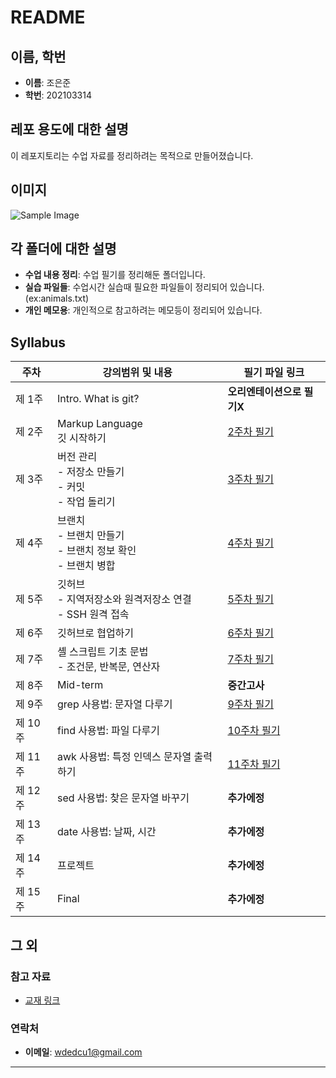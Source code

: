 # README

## 이름, 학번
- **이름**: 조은준
- **학번**: 202103314

## 레포 용도에 대한 설명
이 레포지토리는 수업 자료를 정리하려는 목적으로 만들어졌습니다.

## 이미지
![Sample Image](https://cldup.com/dTxpPi9lDf.thumb.png)

## 각 폴더에 대한 설명
- **수업 내용 정리**: 수업 필기를 정리해둔 폴더입니다. 
- **실습 파일들**: 수업시간 실습때 필요한 파일들이 정리되어 있습니다. (ex:animals.txt)
- **개인 메모용**: 개인적으로 참고하려는 메모등이 정리되어 있습니다.


## Syllabus

| 주차 | 강의범위 및 내용 | 필기 파일 링크 |
|------|-----------------|----------------|
| 제 1주 | Intro. What is git? | **오리엔테이션으로 필기X** |
| 제 2주 | Markup Language<br>깃 시작하기 | [2주차 필기](https://github.com/Mimaro7/202103314_jo/blob/main/%EC%88%98%EC%97%85%20%EB%82%B4%EC%9A%A9%20%EC%A0%95%EB%A6%AC/3.11.txt) |
| 제 3주 | 버전 관리<br>- 저장소 만들기<br>- 커밋<br>- 작업 돌리기 | [3주차 필기](https://github.com/Mimaro7/202103314_jo/blob/main/%EC%88%98%EC%97%85%20%EB%82%B4%EC%9A%A9%20%EC%A0%95%EB%A6%AC/3.18.txt) |
| 제 4주 | 브랜치<br>- 브랜치 만들기<br>- 브랜치 정보 확인<br>- 브랜치 병합 | [4주차 필기](https://github.com/Mimaro7/202103314_jo/blob/main/%EC%88%98%EC%97%85%20%EB%82%B4%EC%9A%A9%20%EC%A0%95%EB%A6%AC/3.25.txt) |
| 제 5주 | 깃허브<br>- 지역저장소와 원격저장소 연결<br>- SSH 원격 접속 | [5주차 필기](https://github.com/Mimaro7/202103314_jo/blob/main/%EC%88%98%EC%97%85%20%EB%82%B4%EC%9A%A9%20%EC%A0%95%EB%A6%AC/4.1.txt) |
| 제 6주 | 깃허브로 협업하기 | [6주차 필기](https://github.com/Mimaro7/202103314_jo/blob/main/%EC%88%98%EC%97%85%20%EB%82%B4%EC%9A%A9%20%EC%A0%95%EB%A6%AC/4.8.txt) |
| 제 7주 | 셸 스크립트 기초 문법<br>- 조건문, 반복문, 연산자 | [7주차 필기]([notes/week7.md](https://github.com/Mimaro7/202103314_jo/blob/main/%EC%88%98%EC%97%85%20%EB%82%B4%EC%9A%A9%20%EC%A0%95%EB%A6%AC/4.15.txt)) |
| 제 8주 | Mid-term | **중간고사** |
| 제 9주 | grep 사용법: 문자열 다루기 | [9주차 필기](https://github.com/Mimaro7/202103314_jo/blob/main/%EC%88%98%EC%97%85%20%EB%82%B4%EC%9A%A9%20%EC%A0%95%EB%A6%AC/4.29.txt) |
| 제 10주 | find 사용법: 파일 다루기 | [10주차 필기](https://github.com/Mimaro7/202103314_jo/blob/main/%EC%88%98%EC%97%85%20%EB%82%B4%EC%9A%A9%20%EC%A0%95%EB%A6%AC/5.13.txt) |
| 제 11주 | awk 사용법: 특정 인덱스 문자열 출력하기 | [11주차 필기](https://github.com/Mimaro7/202103314_jo/blob/main/%EC%88%98%EC%97%85%20%EB%82%B4%EC%9A%A9%20%EC%A0%95%EB%A6%AC/5.20.txt) |
| 제 12주 | sed 사용법: 찾은 문자열 바꾸기 | **추가에정** |
| 제 13주 | date 사용법: 날짜, 시간 | **추가에정** |
| 제 14주 | 프로젝트 | **추가에정** |
| 제 15주 | Final | **추가에정** |

## 그 외 
### 참고 자료
- [교재 링크](https://git-scm.com/book/ko/v2)

### 연락처
- **이메일**: wdedcu1@gmail.com



---

